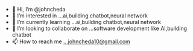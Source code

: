 - 👋 Hi, I’m @johncheda
- 👀 I’m interested in ...ai,building chatbot,neural network
- 🌱 I’m currently learning ...ai,building chatbot,neural network
- 💞️ I’m looking to collaborate on ...software development like AI,building chatbot
- 📫 How to reach me ...johncheda10@gmail.com

<!---
johncheda/johncheda is a ✨ special ✨ repository because its `README.md` (this file) appears on your GitHub profile.
You can click the Preview link to take a look at your changes.
--->
